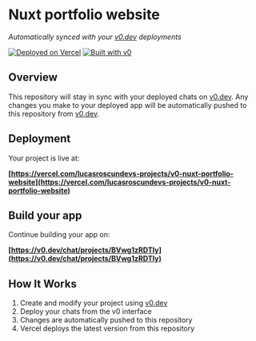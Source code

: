 # Nuxt portfolio website

*Automatically synced with your [v0.dev](https://v0.dev) deployments*

[![Deployed on Vercel](https://img.shields.io/badge/Deployed%20on-Vercel-black?style=for-the-badge&logo=vercel)](https://vercel.com/lucasroscundevs-projects/v0-nuxt-portfolio-website)
[![Built with v0](https://img.shields.io/badge/Built%20with-v0.dev-black?style=for-the-badge)](https://v0.dev/chat/projects/BVwg1zRDTIy)

## Overview

This repository will stay in sync with your deployed chats on [v0.dev](https://v0.dev).
Any changes you make to your deployed app will be automatically pushed to this repository from [v0.dev](https://v0.dev).

## Deployment

Your project is live at:

**[https://vercel.com/lucasroscundevs-projects/v0-nuxt-portfolio-website](https://vercel.com/lucasroscundevs-projects/v0-nuxt-portfolio-website)**

## Build your app

Continue building your app on:

**[https://v0.dev/chat/projects/BVwg1zRDTIy](https://v0.dev/chat/projects/BVwg1zRDTIy)**

## How It Works

1. Create and modify your project using [v0.dev](https://v0.dev)
2. Deploy your chats from the v0 interface
3. Changes are automatically pushed to this repository
4. Vercel deploys the latest version from this repository